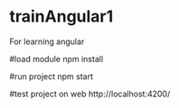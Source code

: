 # trainAngular1
For learning angular

#load module
npm install

#run project
npm start

#test project on web
http://localhost:4200/